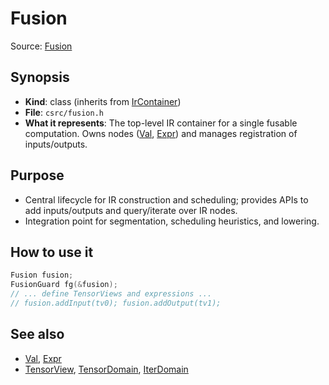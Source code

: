 # Fusion

Source: [Fusion](../../csrc/fusion.h#L134)

## Synopsis
- **Kind**: class (inherits from [IrContainer](../../csrc/ir/container.h#L35))
- **File**: `csrc/fusion.h`
- **What it represents**: The top-level IR container for a single fusable computation. Owns nodes ([Val](../../csrc/ir/base_nodes.h#L224), [Expr](../../csrc/ir/base_nodes.h#L505)) and manages registration of inputs/outputs.

## Purpose
- Central lifecycle for IR construction and scheduling; provides APIs to add inputs/outputs and query/iterate over IR nodes.
- Integration point for segmentation, scheduling heuristics, and lowering.

## How to use it
```cpp
Fusion fusion;
FusionGuard fg(&fusion);
// ... define TensorViews and expressions ...
// fusion.addInput(tv0); fusion.addOutput(tv1);
```

## See also
- [Val](../../csrc/ir/base_nodes.h#L224), [Expr](../../csrc/ir/base_nodes.h#L505)
- [TensorView](../../csrc/ir/interface_nodes.h#L383), [TensorDomain](../../csrc/ir/internal_base_nodes.h#L415), [IterDomain](../../csrc/ir/internal_base_nodes.h#L83)
